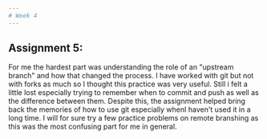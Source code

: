```yaml
---
# Week 4
---
```

## Assignment 5: 

For me the hardest part was understanding the role of an "upstream branch" and how that changed the process. I have worked with git but not with forks as much
so I thought this practice was very useful. Still i felt a little lost especially trying to remember when to commit and push as well as the difference between them.
Despite this, the assignment helped bring back the memories of how to use git especially whenI haven't used it in a long time. I  will for sure try a few practice problems
on remote branshing as this was the most confusing part for me in general. 

